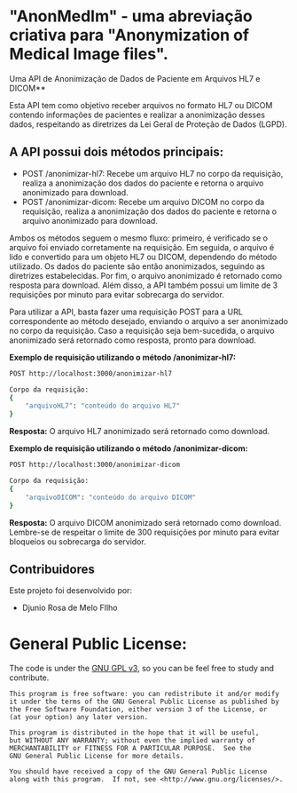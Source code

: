 # "AnonMedIm" **- uma abreviação criativa para "Anonymization of Medical Image files".**
 Uma API de Anonimização de Dados de Paciente em Arquivos HL7 e DICOM**

Esta API tem como objetivo receber arquivos no formato HL7 ou DICOM contendo informações de pacientes e realizar a anonimização desses dados, respeitando as diretrizes da Lei Geral de Proteção de Dados (LGPD).

## A API possui dois métodos principais:

- POST /anonimizar-hl7: Recebe um arquivo HL7 no corpo da requisição, realiza a anonimização dos dados do paciente e retorna o arquivo anonimizado para download.
- POST /anonimizar-dicom: Recebe um arquivo DICOM no corpo da requisição, realiza a anonimização dos dados do paciente e retorna o arquivo anonimizado para download.

Ambos os métodos seguem o mesmo fluxo: primeiro, é verificado se o arquivo foi enviado corretamente na requisição. Em seguida, o arquivo é lido e convertido para um objeto HL7 ou DICOM, dependendo do método utilizado. Os dados do paciente são então anonimizados, seguindo as diretrizes estabelecidas. Por fim, o arquivo anonimizado é retornado como resposta para download.
Além disso, a API também possui um limite de 3 requisições por minuto para evitar sobrecarga do servidor.

Para utilizar a API, basta fazer uma requisição POST para a URL correspondente ao método desejado, enviando o arquivo a ser anonimizado no corpo da requisição. Caso a requisição seja bem-sucedida, o arquivo anonimizado será retornado como resposta, pronto para download.

**Exemplo de requisição utilizando o método /anonimizar-hl7:**

```sh
POST http://localhost:3000/anonimizar-hl7

Corpo da requisição:
{
    "arquivoHL7": "conteúdo do arquivo HL7"
}
```
**Resposta:**
O arquivo HL7 anonimizado será retornado como download.

**Exemplo de requisição utilizando o método /anonimizar-dicom:**
```sh
POST http://localhost:3000/anonimizar-dicom

Corpo da requisição:
{
    "arquivoDICOM": "conteúdo do arquivo DICOM"
}
```

**Resposta:**
O arquivo DICOM anonimizado será retornado como download.
Lembre-se de respeitar o limite de 300 requisições por minuto para evitar bloqueios ou sobrecarga do servidor.


## Contribuidores
Este projeto foi desenvolvido por:
- Djunio Rosa de Melo FIlho

# General Public License:

The code is under the [GNU GPL v3](https://www.gnu.org/licenses/gpl-3.0.html), so you can be feel free to study and contribute.

    This program is free software: you can redistribute it and/or modify
    it under the terms of the GNU General Public License as published by
    the Free Software Foundation, either version 3 of the License, or
    (at your option) any later version.

    This program is distributed in the hope that it will be useful,
    but WITHOUT ANY WARRANTY; without even the implied warranty of
    MERCHANTABILITY or FITNESS FOR A PARTICULAR PURPOSE.  See the
    GNU General Public License for more details.

    You should have received a copy of the GNU General Public License
    along with this program.  If not, see <http://www.gnu.org/licenses/>.
